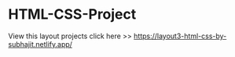 # HTML-CSS-Project
View this layout projects click here >>   https://layout3-html-css-by-subhajit.netlify.app/
